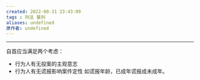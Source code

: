 ```yaml
---
created: 2022-08-31 23:43:09
tags : 刑法 量刑
aliases: undefined
原作者: undefined
---
```

---
自首应当满足两个考虑：
* 行为人有无投案的主观意志
* 行为人有无谎报影响案件定性
	如谎报年龄，已成年谎报成未成年。



